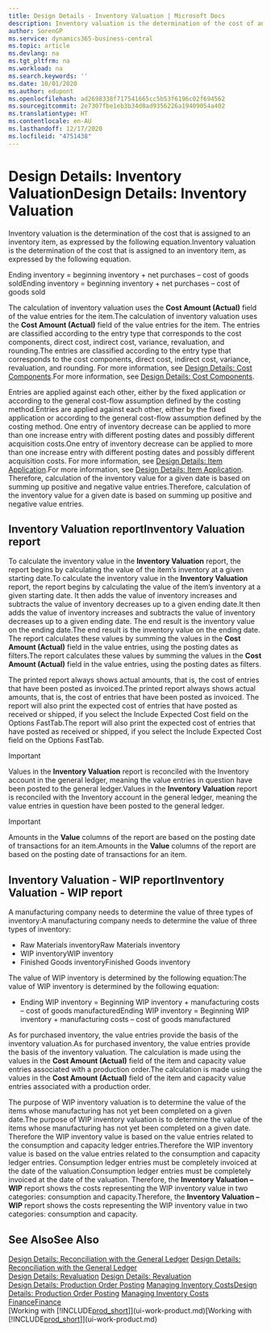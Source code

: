 ```yaml
---
title: Design Details - Inventory Valuation | Microsoft Docs
description: Inventory valuation is the determination of the cost of an inventory item.
author: SorenGP
ms.service: dynamics365-business-central
ms.topic: article
ms.devlang: na
ms.tgt_pltfrm: na
ms.workload: na
ms.search.keywords: ''
ms.date: 10/01/2020
ms.author: edupont
ms.openlocfilehash: ad2698338f717541665cc5b53f6196c02f694562
ms.sourcegitcommit: 2e7307fbe1eb3b34d0ad9356226a19409054a402
ms.translationtype: HT
ms.contentlocale: en-AU
ms.lasthandoff: 12/17/2020
ms.locfileid: "4751438"
---
```

# <a name="design-details-inventory-valuation"></a><span data-ttu-id="6380f-103">Design Details: Inventory Valuation</span><span class="sxs-lookup"><span data-stu-id="6380f-103">Design Details: Inventory Valuation</span></span>
<span data-ttu-id="6380f-104">Inventory valuation is the determination of the cost that is assigned to an inventory item, as expressed by the following equation.</span><span class="sxs-lookup"><span data-stu-id="6380f-104">Inventory valuation is the determination of the cost that is assigned to an inventory item, as expressed by the following equation.</span></span>  

<span data-ttu-id="6380f-105">Ending inventory = beginning inventory + net purchases – cost of goods sold</span><span class="sxs-lookup"><span data-stu-id="6380f-105">Ending inventory = beginning inventory + net purchases – cost of goods sold</span></span>  

<span data-ttu-id="6380f-106">The calculation of inventory valuation uses the **Cost Amount (Actual)** field of the value entries for the item.</span><span class="sxs-lookup"><span data-stu-id="6380f-106">The calculation of inventory valuation uses the **Cost Amount (Actual)** field of the value entries for the item.</span></span> <span data-ttu-id="6380f-107">The entries are classified according to the entry type that corresponds to the cost components, direct cost, indirect cost, variance, revaluation, and rounding.</span><span class="sxs-lookup"><span data-stu-id="6380f-107">The entries are classified according to the entry type that corresponds to the cost components, direct cost, indirect cost, variance, revaluation, and rounding.</span></span> <span data-ttu-id="6380f-108">For more information, see [Design Details: Cost Components](design-details-cost-components.md).</span><span class="sxs-lookup"><span data-stu-id="6380f-108">For more information, see [Design Details: Cost Components](design-details-cost-components.md).</span></span>  

<span data-ttu-id="6380f-109">Entries are applied against each other, either by the fixed application or according to the general cost-flow assumption defined by the costing method.</span><span class="sxs-lookup"><span data-stu-id="6380f-109">Entries are applied against each other, either by the fixed application or according to the general cost-flow assumption defined by the costing method.</span></span> <span data-ttu-id="6380f-110">One entry of inventory decrease can be applied to more than one increase entry with different posting dates and possibly different acquisition costs.</span><span class="sxs-lookup"><span data-stu-id="6380f-110">One entry of inventory decrease can be applied to more than one increase entry with different posting dates and possibly different acquisition costs.</span></span> <span data-ttu-id="6380f-111">For more information, see [Design Details: Item Application](design-details-item-application.md).</span><span class="sxs-lookup"><span data-stu-id="6380f-111">For more information, see [Design Details: Item Application](design-details-item-application.md).</span></span> <span data-ttu-id="6380f-112">Therefore, calculation of the inventory value for a given date is based on summing up positive and negative value entries.</span><span class="sxs-lookup"><span data-stu-id="6380f-112">Therefore, calculation of the inventory value for a given date is based on summing up positive and negative value entries.</span></span>  

## <a name="inventory-valuation-report"></a><span data-ttu-id="6380f-113">Inventory Valuation report</span><span class="sxs-lookup"><span data-stu-id="6380f-113">Inventory Valuation report</span></span>  
<span data-ttu-id="6380f-114">To calculate the inventory value in the **Inventory Valuation** report, the report begins by calculating the value of the item’s inventory at a given starting date.</span><span class="sxs-lookup"><span data-stu-id="6380f-114">To calculate the inventory value in the **Inventory Valuation** report, the report begins by calculating the value of the item’s inventory at a given starting date.</span></span> <span data-ttu-id="6380f-115">It then adds the value of inventory increases and subtracts the value of inventory decreases up to a given ending date.</span><span class="sxs-lookup"><span data-stu-id="6380f-115">It then adds the value of inventory increases and subtracts the value of inventory decreases up to a given ending date.</span></span> <span data-ttu-id="6380f-116">The end result is the inventory value on the ending date.</span><span class="sxs-lookup"><span data-stu-id="6380f-116">The end result is the inventory value on the ending date.</span></span> <span data-ttu-id="6380f-117">The report calculates these values by summing the values in the **Cost Amount (Actual)** field in the value entries, using the posting dates as filters.</span><span class="sxs-lookup"><span data-stu-id="6380f-117">The report calculates these values by summing the values in the **Cost Amount (Actual)** field in the value entries, using the posting dates as filters.</span></span>  

<span data-ttu-id="6380f-118">The printed report always shows actual amounts, that is, the cost of entries that have been posted as invoiced.</span><span class="sxs-lookup"><span data-stu-id="6380f-118">The printed report always shows actual amounts, that is, the cost of entries that have been posted as invoiced.</span></span> <span data-ttu-id="6380f-119">The report will also print the expected cost of entries that have posted as received or shipped, if you select the Include Expected Cost field on the Options FastTab.</span><span class="sxs-lookup"><span data-stu-id="6380f-119">The report will also print the expected cost of entries that have posted as received or shipped, if you select the Include Expected Cost field on the Options FastTab.</span></span>  

> [!IMPORTANT]  
>  <span data-ttu-id="6380f-120">Values in the **Inventory Valuation** report is reconciled with the Inventory account in the general ledger, meaning the value entries in question have been posted to the general ledger.</span><span class="sxs-lookup"><span data-stu-id="6380f-120">Values in the **Inventory Valuation** report is reconciled with the Inventory account in the general ledger, meaning the value entries in question have been posted to the general ledger.</span></span>  

> [!IMPORTANT]  
>  <span data-ttu-id="6380f-121">Amounts in the **Value** columns of the report are based on the posting date of transactions for an item.</span><span class="sxs-lookup"><span data-stu-id="6380f-121">Amounts in the **Value** columns of the report are based on the posting date of transactions for an item.</span></span>  

## <a name="inventory-valuation---wip-report"></a><span data-ttu-id="6380f-122">Inventory Valuation - WIP report</span><span class="sxs-lookup"><span data-stu-id="6380f-122">Inventory Valuation - WIP report</span></span>  
<span data-ttu-id="6380f-123">A manufacturing company needs to determine the value of three types of inventory:</span><span class="sxs-lookup"><span data-stu-id="6380f-123">A manufacturing company needs to determine the value of three types of inventory:</span></span>  

* <span data-ttu-id="6380f-124">Raw Materials inventory</span><span class="sxs-lookup"><span data-stu-id="6380f-124">Raw Materials inventory</span></span>  
* <span data-ttu-id="6380f-125">WIP inventory</span><span class="sxs-lookup"><span data-stu-id="6380f-125">WIP inventory</span></span>  
* <span data-ttu-id="6380f-126">Finished Goods inventory</span><span class="sxs-lookup"><span data-stu-id="6380f-126">Finished Goods inventory</span></span>  

<span data-ttu-id="6380f-127">The value of WIP inventory is determined by the following equation:</span><span class="sxs-lookup"><span data-stu-id="6380f-127">The value of WIP inventory is determined by the following equation:</span></span>  

* <span data-ttu-id="6380f-128">Ending WIP inventory = Beginning WIP inventory + manufacturing costs – cost of goods manufactured</span><span class="sxs-lookup"><span data-stu-id="6380f-128">Ending WIP inventory = Beginning WIP inventory + manufacturing costs – cost of goods manufactured</span></span>  

<span data-ttu-id="6380f-129">As for purchased inventory, the value entries provide the basis of the inventory valuation.</span><span class="sxs-lookup"><span data-stu-id="6380f-129">As for purchased inventory, the value entries provide the basis of the inventory valuation.</span></span> <span data-ttu-id="6380f-130">The calculation is made using the values in the **Cost Amount (Actual)** field of the item and capacity value entries associated with a production order.</span><span class="sxs-lookup"><span data-stu-id="6380f-130">The calculation is made using the values in the **Cost Amount (Actual)** field of the item and capacity value entries associated with a production order.</span></span>  

<span data-ttu-id="6380f-131">The purpose of WIP inventory valuation is to determine the value of the items whose manufacturing has not yet been completed on a given date.</span><span class="sxs-lookup"><span data-stu-id="6380f-131">The purpose of WIP inventory valuation is to determine the value of the items whose manufacturing has not yet been completed on a given date.</span></span> <span data-ttu-id="6380f-132">Therefore the WIP inventory value is based on the value entries related to the consumption and capacity ledger entries.</span><span class="sxs-lookup"><span data-stu-id="6380f-132">Therefore the WIP inventory value is based on the value entries related to the consumption and capacity ledger entries.</span></span> <span data-ttu-id="6380f-133">Consumption ledger entries must be completely invoiced at the date of the valuation.</span><span class="sxs-lookup"><span data-stu-id="6380f-133">Consumption ledger entries must be completely invoiced at the date of the valuation.</span></span> <span data-ttu-id="6380f-134">Therefore, the **Inventory Valuation – WIP** report shows the costs representing the WIP inventory value in two categories: consumption and capacity.</span><span class="sxs-lookup"><span data-stu-id="6380f-134">Therefore, the **Inventory Valuation – WIP** report shows the costs representing the WIP inventory value in two categories: consumption and capacity.</span></span>  

## <a name="see-also"></a><span data-ttu-id="6380f-135">See Also</span><span class="sxs-lookup"><span data-stu-id="6380f-135">See Also</span></span>  
<span data-ttu-id="6380f-136">[Design Details: Reconciliation with the General Ledger](design-details-reconciliation-with-the-general-ledger.md) </span><span class="sxs-lookup"><span data-stu-id="6380f-136">[Design Details: Reconciliation with the General Ledger](design-details-reconciliation-with-the-general-ledger.md) </span></span>  
<span data-ttu-id="6380f-137">[Design Details: Revaluation](design-details-revaluation.md) </span><span class="sxs-lookup"><span data-stu-id="6380f-137">[Design Details: Revaluation](design-details-revaluation.md) </span></span>  
<span data-ttu-id="6380f-138">[Design Details: Production Order Posting](design-details-production-order-posting.md)
[Managing Inventory Costs](finance-manage-inventory-costs.md)</span><span class="sxs-lookup"><span data-stu-id="6380f-138">[Design Details: Production Order Posting](design-details-production-order-posting.md)
[Managing Inventory Costs](finance-manage-inventory-costs.md)</span></span>  
[<span data-ttu-id="6380f-139">Finance</span><span class="sxs-lookup"><span data-stu-id="6380f-139">Finance</span></span>](finance.md)  
<span data-ttu-id="6380f-140">[Working with [!INCLUDE[prod_short](includes/prod_short.md)]](ui-work-product.md)</span><span class="sxs-lookup"><span data-stu-id="6380f-140">[Working with [!INCLUDE[prod_short](includes/prod_short.md)]](ui-work-product.md)</span></span>
